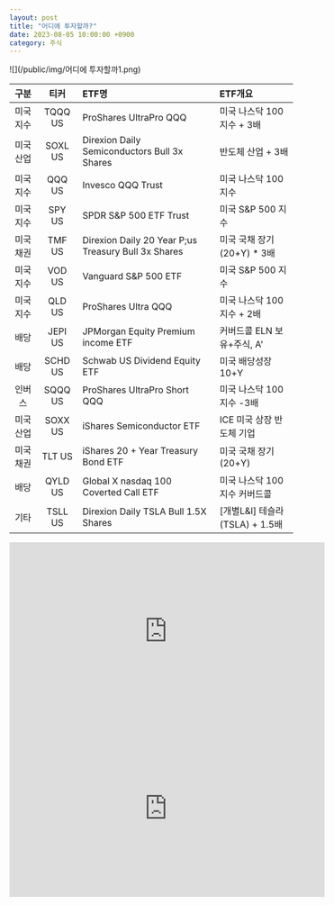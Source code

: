 ```yaml
---
layout: post
title: "어디에 투자할까?"
date: 2023-08-05 10:00:00 +0900
category: 주식
---
```


![](/public/img/어디에 투자할까1.png)

| 구분 | 티커 | ETF명 | ETF개요 |
| :---: | :---: | :--- | :--- |
| 미국지수 | TQQQ US | ProShares UltraPro QQQ | 미국 나스닥 100지수 + 3배 |
| 미국산업 | SOXL US | Direxion Daily Semiconductors Bull 3x Shares | 반도체 산업 + 3배  |
| 미국지수 | QQQ US | Invesco QQQ Trust | 미국 나스닥 100 지수 |
| 미국지수 | SPY US | SPDR S&P 500 ETF Trust | 미국 S&P 500 지수 |
| 미국채권 | TMF US | Direxion Daily 20 Year P;us Treasury Bull 3x Shares | 미국 국채 장기(20+Y) * 3배 |
| 미국지수 | VOD US | Vanguard S&P 500 ETF | 미국 S&P 500 지수 |
| 미국지수 | QLD US | ProShares Ultra QQQ | 미국 나스닥 100지수 + 2배 |
| 배당 | JEPI US | JPMorgan Equity Premium income ETF | 커버드콜 ELN 보유+주식, A' |
| 배당 | SCHD US  | Schwab US Dividend Equity ETF | 미국 배당성장 10+Y |
| 인버스 | SQQQ US | ProShares UltraPro Short QQQ | 미국 나스닥 100지수 -3배 |
| 미국산업 | SOXX US | iShares Semiconductor ETF | ICE 미국 상장 반도체 기업 |
| 미국채권 | TLT US | iShares 20 + Year Treasury Bond ETF | 미국 국채 장기(20+Y) |
| 배당 | QYLD US | Global X nasdaq 100 Coverted Call ETF | 미국 나스닥 100 지수 커버드콜  |
| 기타 | TSLL US | Direxion Daily TSLA Bull 1.5X Shares | [개별L&I] 테슬라(TSLA) + 1.5배 |

<iframe width="560" height="315" src="https://www.youtube.com/embed/H3TenEr8jwo" title="YouTube video player" frameborder="0" allow="accelerometer; autoplay; clipboard-write; encrypted-media; gyroscope; picture-in-picture; web-share" allowfullscreen></iframe>

<iframe width="560" height="315" src="https://www.youtube.com/embed/ZYf9kn61aJo" title="YouTube video player" frameborder="0" allow="accelerometer; autoplay; clipboard-write; encrypted-media; gyroscope; picture-in-picture; web-share" allowfullscreen></iframe>
